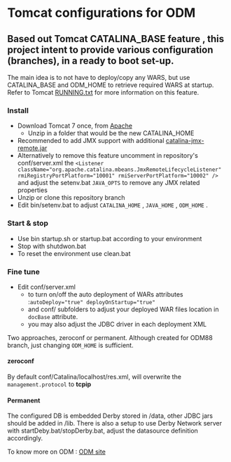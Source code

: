 # Tomcat configurations for ODM


 ## Based out **Tomcat**   CATALINA_BASE feature , this project intent to provide various configuration (branches), in a ready to boot set-up.
 
  The main idea is to not have to deploy/copy any WARS, but use CATALINA_BASE and ODM_HOME to retrieve required WARS at startup. Refer to Tomcat [RUNNING.txt](http://tomcat.apache.org/tomcat-7.0-doc/RUNNING.txt) for more information on this feature.

### Install

- Download Tomcat 7 once, from [Apache](http://tomcat.apache.org/download-70.cgi)
  - Unzip in a folder that would be the new CATALINA_HOME
- Recommended to add  JMX support with additional  [catalina-jmx-remote.jar](http://ftp.cixug.es/apache/tomcat/tomcat-7/v7.0.67/bin/extras/catalina-jmx-remote.jar)
 - Alternatively to remove this feature uncomment  in  repository's conf/server.xml the `<Listener className="org.apache.catalina.mbeans.JmxRemoteLifecycleListener" rmiRegistryPortPlatform="10001" rmiServerPortPlatform="10002" />` and adjust the setenv.bat `JAVA_OPTS` to remove any JMX related properties 
- Unzip or clone this repository branch
 - Edit bin/setenv.bat to adjust `CATALINA_HOME`  , `JAVA_HOME` , `ODM_HOME` .


### Start & stop
- Use bin startup.sh or startup.bat according to your environment
- Stop with shutdwon.bat
- To reset the environment use clean.bat

### Fine tune

- Edit conf/server.xml
  - to turn on/off the auto deployment of WARs attributes :`autoDeploy="true" deployOnStartup="true" `
  - and  conf/ subfolders to adjust your deployed WAR files location in `docBase` attribute.
  - you may also adjust the JDBC driver in each deployment XML



Two approaches, zeroconf or permanent. Although created for ODM88 branch, just changing `ODM_HOME` is sufficient.
#### zeroconf
By default conf/Catalina/localhost/res.xml, will overwrite the `management.protocol` to **tcpip**
#### Permanent


The configured DB is embedded Derby stored in /data, other JDBC jars should be added in /lib.
There is also a setup to use Derby Network server with startDeby.bat/stopDerby.bat, adjust the datasource definition accordingly.


To know more on ODM : [ODM site](http://www-03.ibm.com/software/products/en/category/operational-decision-management)